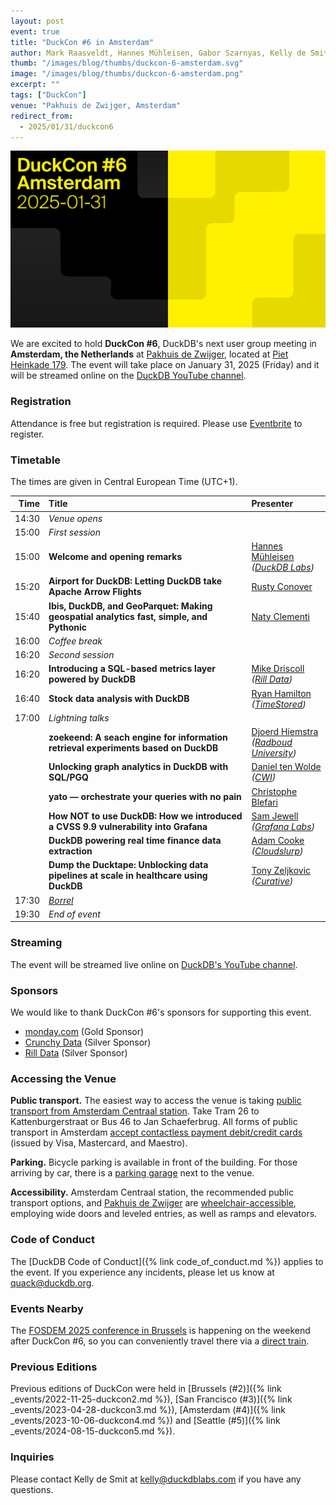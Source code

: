 ```yaml
---
layout: post
event: true
title: "DuckCon #6 in Amsterdam"
author: Mark Raasveldt, Hannes Mühleisen, Gabor Szarnyas, Kelly de Smit
thumb: "/images/blog/thumbs/duckcon-6-amsterdam.svg"
image: "/images/blog/thumbs/duckcon-6-amsterdam.png"
excerpt: ""
tags: ["DuckCon"]
venue: "Pakhuis de Zwijger, Amsterdam"
redirect_from:
  - 2025/01/31/duckcon6
---
```



<img src="/images/events/duckcon6-amsterdam.svg"
     alt="DuckCon #6 Splashscreen"
     width="680"
     />

We are excited to hold **DuckCon #6**, DuckDB's next user group meeting in **Amsterdam, the Netherlands** at [Pakhuis de Zwijger](https://dezwijger.nl/), located at [Piet Heinkade 179](https://maps.app.goo.gl/i99SA38D6ApecaTH9).
The event will take place on January 31, 2025 (Friday) and it will be streamed online on the [DuckDB YouTube channel](https://www.youtube.com/@duckdb).

### Registration

Attendance is free but registration is required. Please use [Eventbrite](https://www.eventbrite.com/e/duckcon-6-amsterdam-tickets-1041962727567) to register.

### Timetable

The times are given in Central European Time (UTC+1).

| Time    | Title   | Presenter |
|--------:|:--------|:----------|
|  14:30 | _Venue opens_   | |
|  15:00 | _First session_ | |
|  15:00 | **Welcome and opening remarks** | [Hannes Mühleisen](https://hannes.muehleisen.org/) <br/> _([DuckDB Labs](https://duckdblabs.com/))_ |
|  15:20 | **Airport for DuckDB: Letting DuckDB take Apache Arrow Flights** | [Rusty Conover](https://www.linkedin.com/in/rusty-conover-ba5a6/) |
|  15:40 | **Ibis, DuckDB, and GeoParquet: Making geospatial analytics fast, simple, and Pythonic** | [Naty Clementi](https://www.linkedin.com/in/ncclementi/) |
|  16:00 | _Coffee break_ | |
|  16:20 | _Second session_ | |
|  16:20 | **Introducing a SQL-based metrics layer powered by DuckDB** | [Mike Driscoll](https://www.linkedin.com/in/medriscoll/) <br/> _([Rill Data](https://www.rilldata.com/))_ |
|  16:40 | **Stock data analysis with DuckDB** | [Ryan Hamilton](https://www.linkedin.com/in/justryanhamilton/) <br/> _([TimeStored](https://www.timestored.com/))_ |
|  17:00 | _Lightning talks_ | |
|  | **zoekeend: A seach engine for information retrieval experiments based on DuckDB** | [Djoerd Hiemstra](https://idf.social/@djoerd) <br/> _([Radboud University](https://www.ru.nl/))_ |
|  | **Unlocking graph analytics in DuckDB with SQL/PGQ** | [Daniel ten Wolde](https://www.linkedin.com/in/dani%C3%ABl-ten-wolde/) <br/> _([CWI](https://www.cwi.nl/))_ |
|  | **yato — orchestrate your queries with no pain** | [Christophe Blefari](https://www.linkedin.com/in/christopheblefari/) |
|  | **How NOT to use DuckDB: How we introduced a CVSS 9.9 vulnerability into Grafana** | [Sam Jewell](https://www.linkedin.com/in/sam-jewell/) <br/> _([Grafana Labs](https://grafana.com/))_ |
|  | **DuckDB powering real time finance data extraction** | [Adam Cooke](https://www.linkedin.com/in/adamcooke1/) <br/> _([Cloudslurp](https://www.cloudslurp.com/))_ |
|  | **Dump the Ducktape: Unblocking data pipelines at scale in healthcare using DuckDB** | [Tony Zeljkovic](https://www.linkedin.com/in/tony-zeljkovic/) <br/> _([Curative](https://curative.com/))_ |
|  17:30 | _[Borrel](https://nl.wikipedia.org/wiki/Borrel)_ | |
|  19:30 | _End of event_ | |

### Streaming

The event will be streamed live online on [DuckDB's YouTube channel](https://www.youtube.com/@duckdb).

### Sponsors

We would like to thank DuckCon #6's sponsors for supporting this event.

* [monday.com](https://monday.com/) (Gold Sponsor)
* [Crunchy Data](https://www.crunchydata.com/) (Silver Sponsor)
* [Rill Data](https://www.rilldata.com/) (Silver Sponsor)

### Accessing the Venue

**Public transport.**
The easiest way to access the venue is taking [public transport from Amsterdam Centraal station](https://www.ns.nl/en/journeyplanner/#/?vertrek=Amsterdam%20Centraal&vertrektype=treinstation&aankomst=ChIJL4osDqgJxkcRjR_3yE9Ani0&aankomsttype=poi&aankomstlabel=Pakhuis%20de%20Zwijger&type=vertrek&tijd=2024-10-22T12:58&firstMileModality=PUBLIC_TRANSPORT&lastMileModality=WALK).
Take Tram 26 to Kattenburgerstraat or Bus 46 to Jan Schaeferbrug.
All forms of public transport in Amsterdam [accept contactless payment debit/credit cards](https://www.ovpay.nl/en) (issued by Visa, Mastercard, and Maestro).

**Parking.**
Bicycle parking is available in front of the building.
For those arriving by car, there is a [parking garage](https://www.apcoa.nl/parkeerplaats/amsterdam/parkeergarage-de-loodsen/) next to the venue.

**Accessibility.** Amsterdam Centraal station, the recommended public transport options, and [Pakhuis de Zwijger](https://www.iamsterdam.com/en/travel-stay/accessibility/public-transportation) are [wheelchair-accessible](https://www.ableamsterdam.com/public-transportation), employing wide doors and leveled entries, as well as ramps and elevators.

### Code of Conduct

The [DuckDB Code of Conduct]({% link code_of_conduct.md %}) applies to the event.
If you experience any incidents, please let us know at <quack@duckdb.org>.

### Events Nearby

The [FOSDEM 2025 conference in Brussels](https://fosdem.org/2025/) is happening on the weekend after DuckCon #6, so you can conveniently travel there via a [direct train](https://www.nsinternational.com/).

### Previous Editions

Previous editions of DuckCon were held in
[Brussels (#2)]({% link _events/2022-11-25-duckcon2.md %}),
[San Francisco (#3)]({% link _events/2023-04-28-duckcon3.md %}),
[Amsterdam (#4)]({% link _events/2023-10-06-duckcon4.md %}) and
[Seattle (#5)]({% link _events/2024-08-15-duckcon5.md %}).

### Inquiries

Please contact Kelly de Smit at [kelly@duckdblabs.com](mailto:kelly@duckdblabs.com) if you have any questions.
